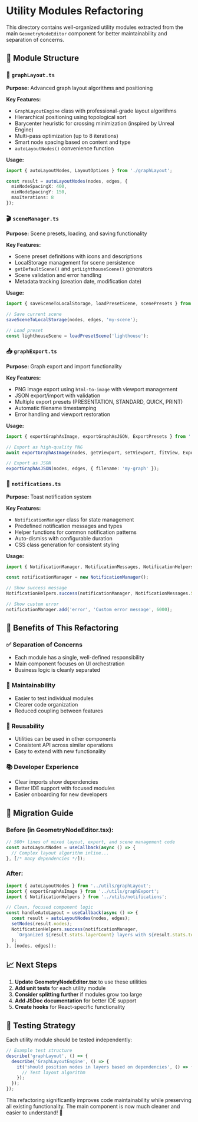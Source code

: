 # Utility Modules Refactoring

This directory contains well-organized utility modules extracted from the main `GeometryNodeEditor` component for better maintainability and separation of concerns.

## 📁 Module Structure

### 🎯 `graphLayout.ts`
**Purpose:** Advanced graph layout algorithms and positioning

**Key Features:**
- `GraphLayoutEngine` class with professional-grade layout algorithms
- Hierarchical positioning using topological sort
- Barycenter heuristic for crossing minimization (inspired by Unreal Engine)
- Multi-pass optimization (up to 8 iterations)
- Smart node spacing based on content and type
- `autoLayoutNodes()` convenience function

**Usage:**
```typescript
import { autoLayoutNodes, LayoutOptions } from './graphLayout';

const result = autoLayoutNodes(nodes, edges, {
  minNodeSpacingX: 400,
  minNodeSpacingY: 150,
  maxIterations: 8
});
```

### 🎬 `sceneManager.ts`
**Purpose:** Scene presets, loading, and saving functionality

**Key Features:**
- Scene preset definitions with icons and descriptions
- LocalStorage management for scene persistence
- `getDefaultScene()` and `getLighthouseScene()` generators
- Scene validation and error handling
- Metadata tracking (creation date, modification date)

**Usage:**
```typescript
import { saveSceneToLocalStorage, loadPresetScene, scenePresets } from './sceneManager';

// Save current scene
saveSceneToLocalStorage(nodes, edges, 'my-scene');

// Load preset
const lighthouseScene = loadPresetScene('lighthouse');
```

### 📥 `graphExport.ts`
**Purpose:** Graph export and import functionality

**Key Features:**
- PNG image export using `html-to-image` with viewport management
- JSON export/import with validation
- Multiple export presets (PRESENTATION, STANDARD, QUICK, PRINT)
- Automatic filename timestamping
- Error handling and viewport restoration

**Usage:**
```typescript
import { exportGraphAsImage, exportGraphAsJSON, ExportPresets } from './graphExport';

// Export as high-quality PNG
await exportGraphAsImage(nodes, getViewport, setViewport, fitView, ExportPresets.PRESENTATION);

// Export as JSON
exportGraphAsJSON(nodes, edges, { filename: 'my-graph' });
```

### 🍞 `notifications.ts`
**Purpose:** Toast notification system

**Key Features:**
- `NotificationManager` class for state management
- Predefined notification messages and types
- Helper functions for common notification patterns
- Auto-dismiss with configurable duration
- CSS class generation for consistent styling

**Usage:**
```typescript
import { NotificationManager, NotificationMessages, NotificationHelpers } from './notifications';

const notificationManager = new NotificationManager();

// Show success message
NotificationHelpers.success(notificationManager, NotificationMessages.SCENE_SAVED);

// Show custom error
notificationManager.add('error', 'Custom error message', 6000);
```

## 🎯 Benefits of This Refactoring

### ✅ **Separation of Concerns**
- Each module has a single, well-defined responsibility
- Main component focuses on UI orchestration
- Business logic is cleanly separated

### 🔧 **Maintainability**
- Easier to test individual modules
- Clearer code organization
- Reduced coupling between features

### 🚀 **Reusability**
- Utilities can be used in other components
- Consistent API across similar operations
- Easy to extend with new functionality

### 📚 **Developer Experience**
- Clear imports show dependencies
- Better IDE support with focused modules
- Easier onboarding for new developers

## 🔄 Migration Guide

### Before (in GeometryNodeEditor.tsx):
```typescript
// 500+ lines of mixed layout, export, and scene management code
const autoLayoutNodes = useCallback(async () => {
  // Complex layout algorithm inline...
}, [/* many dependencies */]);
```

### After:
```typescript
import { autoLayoutNodes } from '../utils/graphLayout';
import { exportGraphAsImage } from '../utils/graphExport';
import { NotificationHelpers } from '../utils/notifications';

// Clean, focused component logic
const handleAutoLayout = useCallback(async () => {
  const result = autoLayoutNodes(nodes, edges);
  setNodes(result.nodes);
  NotificationHelpers.success(notificationManager, 
    `Organized ${result.stats.layerCount} layers with ${result.stats.totalCrossings} crossings!`
  );
}, [nodes, edges]);
```

## 📈 Next Steps

1. **Update GeometryNodeEditor.tsx** to use these utilities
2. **Add unit tests** for each utility module
3. **Consider splitting further** if modules grow too large
4. **Add JSDoc documentation** for better IDE support
5. **Create hooks** for React-specific functionality

## 🧪 Testing Strategy

Each utility module should be tested independently:

```typescript
// Example test structure
describe('graphLayout', () => {
  describe('GraphLayoutEngine', () => {
    it('should position nodes in layers based on dependencies', () => {
      // Test layout algorithm
    });
  });
});
```

This refactoring significantly improves code maintainability while preserving all existing functionality. The main component is now much cleaner and easier to understand! 🎉 